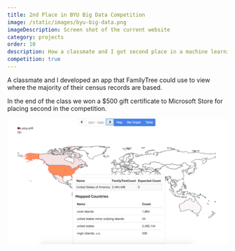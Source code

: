 ```yaml
---
title: 2nd Place in BYU Big Data Competition
image: /static/images/byu-big-data.png
imageDescription: Screen shot of the current website
category: projects
order: 10
description: How a classmate and I got second place in a machine learning competition
competition: true
---
```


A classmate and I developed an app that FamilyTree could use to view where the majority of their census records are based.

In the end of the class we won a $500 gift certificate to Microsoft Store for placing second in the competition.

![Demo of Collaborative Workspace](/static/images/family-search)